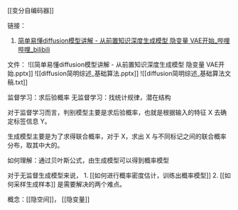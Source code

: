 [[变分自编码器]]

链接：
1.  [简单易懂diffusion模型讲解 - 从前置知识深度生成模型 隐变量 VAE开始_哔哩哔哩_bilibili](https://www.bilibili.com/video/BV1re4y1m7gb/?spm_id_from=333.337.search-card.all.click&vd_source=e2ed568abb1e67cc88ad6275f6104534)

文件：
![[简单易懂diffusion模型讲解 - 从前置知识深度生成模型 隐变量 VAE开始.pptx]]
![[diffusion简明综述_基础算法.pptx]]
![[diffusion简明综述_基础算法文稿.txt]]


监督学习：求后验概率
无监督学习：找统计规律，潜在结构

对于监督学习而言，判别模型主要是求后验概率，也就是根据输入的特征 X 去确定标签信息 Y。

生成模型主要是为了求得联合概率，对于 X，求出 X 与不同标记之间的联合概率分布，取其中大的。


如何理解：通过贝叶斯公式，由生成模型可以得到概率模型

对于无监督生成模型来说，
	1. [[如何进行概率密度估计，训练出概率模型]]
	2. [[如何采样生成样本]]
是需要解决的两个难点。

概念：[[隐空间]]， [[隐变量]]

